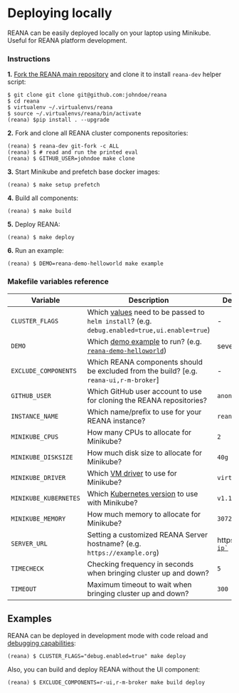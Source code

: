 # Deploying locally

REANA can be easily deployed locally on your laptop using Minikube.  Useful for REANA platform development.

### Instructions

**1.** [Fork the REANA main repository](https://github.com/reanahub/reana/fork) and clone it to install `reana-dev` helper script:

```console
$ git clone git clone git@github.com:johndoe/reana
$ cd reana
$ virtualenv ~/.virtualenvs/reana
$ source ~/.virtualenvs/reana/bin/activate
(reana) $pip install . --upgrade
```

**2.** Fork and clone all REANA cluster components repositories:

```console
(reana) $ reana-dev git-fork -c ALL
(reana) $ # read and run the printed eval
(reana) $ GITHUB_USER=johndoe make clone
```

**3.** Start Minikube and prefetch base docker images:
```console
(reana) $ make setup prefetch
```

**4.** Build all components:
```console
(reana) $ make build
```


**5.** Deploy REANA:
```console
(reana) $ make deploy
```

**6.** Run an example:
```console
(reana) $ DEMO=reana-demo-helloworld make example
```

### Makefile variables reference

| Variable              | Description                                                                                         | Default value  |
|-----------------------|-----------------------------------------------------------------------------------------------------|----------------|
| `CLUSTER_FLAGS`       | Which [values](https://github.com/reanahub/reana/blob/master/helm/reana/README.md) need to be passed to `helm install`? (e.g. `debug.enabled=true,ui.enable=true`) | - |
| `DEMO`                | Which [demo example](https://github.com/reanahub?q=reana-demo) to run? (e.g. [`reana-demo-helloworld`](https://github.com/reanahub/reana-demo-helloworld)) | several |
| `EXCLUDE_COMPONENTS`  | Which REANA components should be excluded from the build? [e.g. `reana-ui,r-m-broker`]                | -              |
| `GITHUB_USER`         | Which GitHub user account to use for cloning the REANA repositories?                               | `anonymous`    |
| `INSTANCE_NAME`       | Which name/prefix to use for your REANA instance?                                                   | `reana`        |
| `MINIKUBE_CPUS`       | How many CPUs to allocate for Minikube?                                                             | `2`            |
| `MINIKUBE_DISKSIZE`   | How much disk size to allocate for Minikube?                                                        | `40g`          |
| `MINIKUBE_DRIVER`     | Which [VM driver](https://minikube.sigs.k8s.io/docs/reference/drivers/) to use for Minikube?        | `virtualbox`   |
| `MINIKUBE_KUBERNETES` | Which [Kubernetes version](https://github.com/kubernetes/kubernetes/releases) to use with Minikube? | `v1.16.3`      |
| `MINIKUBE_MEMORY`     | How much memory to allocate for Minikube?                                                           | `3072`         |
| `SERVER_URL`          | Setting a customized REANA Server hostname? (e.g. `https://example.org`)                            | https://[`` `minikube ip` ``](https://minikube.sigs.k8s.io/docs/reference/commands/ip/) |
| `TIMECHECK`           | Checking frequency in seconds when bringing cluster up and down?                                    | `5`            |
| `TIMEOUT`             | Maximum timeout to wait when bringing cluster up and down?                                          | `300`          |

## Examples

REANA can be deployed in development mode with code reload and [debugging capabilities](../debugging):
```console
(reana) $ CLUSTER_FLAGS="debug.enabled=true" make deploy
```

Also, you can build and deploy REANA without the UI component:
```console
(reana) $ EXCLUDE_COMPONENTS=r-ui,r-m-broker make build deploy
```
